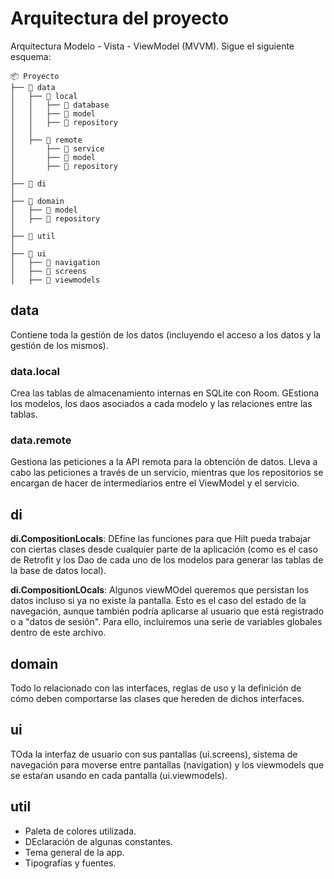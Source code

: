 # Arquitectura del proyecto

Arquitectura Modelo - Vista - ViewModel (MVVM). Sigue el siguiente esquema:

```
📦 Proyecto
├── 📂 data
│   ├── 📂 local
│   │   ├── 📂 database
│   │   ├── 📂 model
│   │   ├── 📂 repository
│   │
│   ├── 📂 remote
│       ├── 📂 service
│       ├── 📂 model
│       ├── 📂 repository
│
├── 📂 di
│
├── 📂 domain
│   ├── 📂 model
│   ├── 📂 repository
│
├── 📂 util
│
├── 📂 ui
│   ├── 📂 navigation
│   ├── 📂 screens
│   ├── 📂 viewmodels
```

## data

Contiene toda la gestión de los datos (incluyendo el acceso a los datos y la gestión de los mismos).

### data.local

Crea las tablas de almacenamiento internas en SQLite con Room. GEstiona los modelos, los daos asociados a cada modelo y las relaciones entre las tablas.

### data.remote

Gestiona las peticiones a la API remota para la obtención de datos. Lleva a cabo las peticiones a través de un servicio, mientras que los repositorios se encargan de hacer de intermediarios entre el ViewModel y el servicio.

## di



**di.CompositionLocals**: DEfine las funciones para que Hilt pueda trabajar con ciertas clases desde cualquier parte de la aplicación (como es el caso de Retrofit y los Dao de cada uno de los modelos para generar las tablas de la base de datos local).

**di.CompositionLOcals**: Algunos viewMOdel queremos que persistan los datos incluso si ya no existe la pantalla. Esto es el caso del estado de la navegación, aunque también podría aplicarse al usuario que está registrado o a "datos de sesión". Para ello, incluiremos una serie de variables globales dentro de este archivo.

## domain

Todo lo relacionado con las interfaces, reglas de uso y la definición de cómo deben comportarse las clases que hereden de dichos interfaces.


## ui

TOda la interfaz de usuario con sus pantallas (ui.screens), sistema de navegación para moverse entre pantallas (navigation) y los viewmodels que se estaŕan usando en cada pantalla (ui.viewmodels). 

## util

- Paleta de colores utilizada.
- DEclaración de algunas constantes.
- Tema general de la app.
- Tipografías y fuentes.



